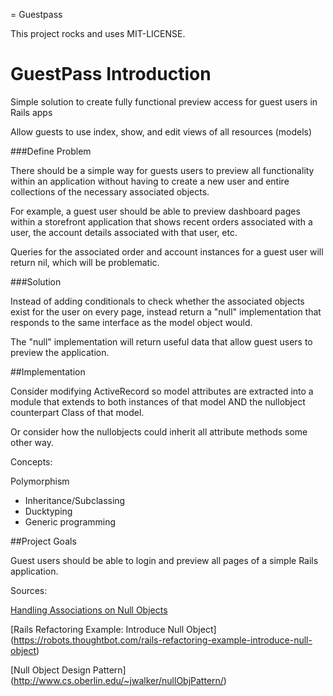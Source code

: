 = Guestpass

This project rocks and uses MIT-LICENSE.

# GuestPass Introduction

Simple solution to create fully functional preview access for guest users in Rails apps

Allow guests to use index, show, and edit views of all resources (models)

###Define Problem

There should be a simple way for guests users to preview all functionality within an application without having to create a new user and entire collections of the necessary associated objects.

For example, a guest user should be able to preview dashboard pages within a storefront application that shows recent orders associated with a user, the account details associated with that user, etc.

Queries for the associated order and account instances for a guest user will return nil, which will be problematic.

###Solution

Instead of adding conditionals to check whether the associated objects exist for the user on every page, instead return a "null" implementation that responds to the same interface as the model object would.

The "null" implementation will return useful data that allow guest users to preview the application.


##Implementation


Consider modifying ActiveRecord so model attributes are extracted into a module that extends to both instances of that model AND the nullobject counterpart Class of that model.

Or consider how the nullobjects could inherit all attribute methods some other way.

Concepts: 

Polymorphism
- Inheritance/Subclassing
- Ducktyping
- Generic programming


##Project Goals

Guest users should be able to login and preview all pages of a simple Rails application.


Sources:

[Handling Associations on Null Objects](https://robots.thoughtbot.com/handling-associations-on-null-objects)

[Rails Refactoring Example: Introduce Null Object] (https://robots.thoughtbot.com/rails-refactoring-example-introduce-null-object)

[Null Object Design Pattern] (http://www.cs.oberlin.edu/~jwalker/nullObjPattern/)

